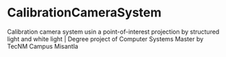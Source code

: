 # CalibrationCameraSystem
Calibration camera system usin a point-of-interest projection by structured light and white light  | Degree project of Computer Systems Master by TecNM Campus Misantla
